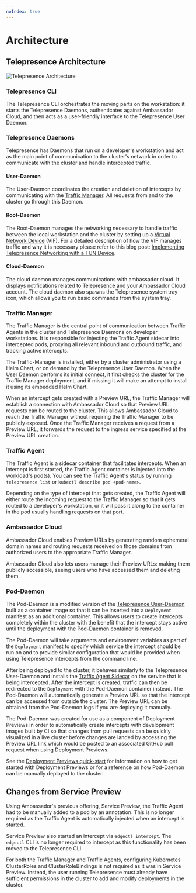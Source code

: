```yaml
---
noIndex: true
---
```


# Architecture

## Telepresence Architecture

![Telepresence Architecture](https://www.getambassador.io/images/documentation/telepresence-architecture.inline.svg)

### Telepresence CLI

The Telepresence CLI orchestrates the moving parts on the workstation: it starts the Telepresence Daemons, authenticates against Ambassador Cloud, and then acts as a user-friendly interface to the Telepresence User Daemon.

### Telepresence Daemons

Telepresence has Daemons that run on a developer's workstation and act as the main point of communication to the cluster's network in order to communicate with the cluster and handle intercepted traffic.

#### User-Daemon

The User-Daemon coordinates the creation and deletion of intercepts by communicating with the [Traffic Manager](architecture.md#traffic-manager). All requests from and to the cluster go through this Daemon.

#### Root-Daemon

The Root-Daemon manages the networking necessary to handle traffic between the local workstation and the cluster by setting up a [Virtual Network Device](networking-through-virtual-network-interface.md) (VIF). For a detailed description of how the VIF manages traffic and why it is necessary please refer to this blog post: [Implementing Telepresence Networking with a TUN Device](https://blog.getambassador.io/implementing-telepresence-networking-with-a-tun-device-a23a786d51e9).

#### Cloud-Daemon

The cloud daemon manages communications with ambassador cloud. It displays notifications related to Telepresence and your Ambassador Cloud account. The cloud daemon also spawns the Telepresence system tray icon, which allows you to run basic commands from the system tray.

### Traffic Manager

The Traffic Manager is the central point of communication between Traffic Agents in the cluster and Telepresence Daemons on developer workstations. It is responsible for injecting the Traffic Agent sidecar into intercepted pods, proxying all relevant inbound and outbound traffic, and tracking active intercepts.

The Traffic-Manager is installed, either by a cluster administrator using a Helm Chart, or on demand by the Telepresence User Daemon. When the User Daemon performs its initial connect, it first checks the cluster for the Traffic Manager deployment, and if missing it will make an attempt to install it using its embedded Helm Chart.

When an intercept gets created with a Preview URL, the Traffic Manager will establish a connection with Ambassador Cloud so that Preview URL requests can be routed to the cluster. This allows Ambassador Cloud to reach the Traffic Manager without requiring the Traffic Manager to be publicly exposed. Once the Traffic Manager receives a request from a Preview URL, it forwards the request to the ingress service specified at the Preview URL creation.

### Traffic Agent

The Traffic Agent is a sidecar container that facilitates intercepts. When an intercept is first started, the Traffic Agent container is injected into the workload's pod(s). You can see the Traffic Agent's status by running `telepresence list` or `kubectl describe pod <pod-name>`.

Depending on the type of intercept that gets created, the Traffic Agent will either route the incoming request to the Traffic Manager so that it gets routed to a developer's workstation, or it will pass it along to the container in the pod usually handling requests on that port.

### Ambassador Cloud

Ambassador Cloud enables Preview URLs by generating random ephemeral domain names and routing requests received on those domains from authorized users to the appropriate Traffic Manager.

Ambassador Cloud also lets users manage their Preview URLs: making them publicly accessible, seeing users who have accessed them and deleting them.

### Pod-Daemon

The Pod-Daemon is a modified version of the [Telepresence User-Daemon](architecture.md#user-daemon) built as a container image so that it can be inserted into a `Deployment` manifest as an additional container. This allows users to create intercepts completely within the cluster with the benefit that the intercept stays active until the deployment with the Pod-Daemon container is removed.

The Pod-Daemon will take arguments and environment variables as part of the `Deployment` manifest to specify which service the intercept should be run on and to provide similar configuration that would be provided when using Telepresence intercepts from the command line.

After being deployed to the cluster, it behaves similarly to the Telepresence User-Daemon and installs the [Traffic Agent Sidecar](architecture.md#traffic-agent) on the service that is being intercepted. After the intercept is created, traffic can then be redirected to the `Deployment` with the Pod-Daemon container instead. The Pod-Daemon will automatically generate a Preview URL so that the intercept can be accessed from outside the cluster. The Preview URL can be obtained from the Pod-Daemon logs if you are deploying it manually.

The Pod-Daemon was created for use as a component of Deployment Previews in order to automatically create intercepts with development images built by CI so that changes from pull requests can be quickly visualized in a live cluster before changes are landed by accessing the Preview URL link which would be posted to an associated GitHub pull request when using Deployment Previews.

See the [Deployment Previews quick-start](../telepresence-for-ci/pod-daemon.md) for information on how to get started with Deployment Previews or for a reference on how Pod-Daemon can be manually deployed to the cluster.

## Changes from Service Preview

Using Ambassador's previous offering, Service Preview, the Traffic Agent had to be manually added to a pod by an annotation. This is no longer required as the Traffic Agent is automatically injected when an intercept is started.

Service Preview also started an intercept via `edgectl intercept`. The `edgectl` CLI is no longer required to intercept as this functionality has been moved to the Telepresence CLI.

For both the Traffic Manager and Traffic Agents, configuring Kubernetes ClusterRoles and ClusterRoleBindings is not required as it was in Service Preview. Instead, the user running Telepresence must already have sufficient permissions in the cluster to add and modify deployments in the cluster.
